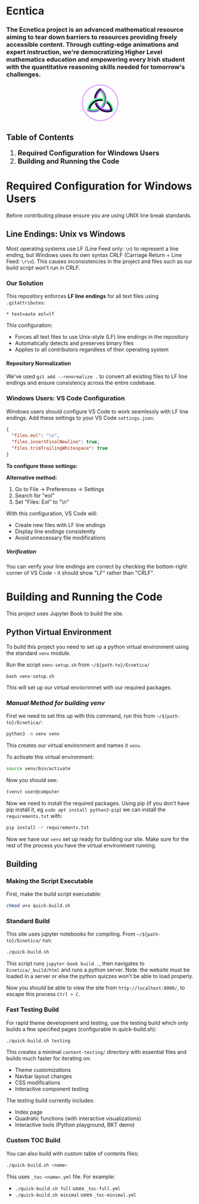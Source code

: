 # Ecntica
### The Ecnetica project is an advanced mathematical resource aiming to tear down barriers to resources providing freely accessible content. Through cutting-edge animations and expert instruction, we're democratizing Higher Level mathematics education and empowering every Irish student with the quantitative reasoning skills needed for tomorrow's challenges.

<img src="logo.png" alt="Problem Solving Logo" width="100px" height="auto" style="display: block; margin: 0 auto;">

## Table of Contents

<div style="font-size: 1.3em;">

1. **Required Configuration for Windows Users** 
2. **Building and Running the Code** 
<!--3. **Jupyter Book Explanation**-->

</div>



# Required Configuration for Windows Users
Before contributing please ensure you are using UNIX line break standards.

## Line Endings: Unix vs Windows

Most operating systems use LF (Line Feed only: `\n`) to represent a line ending, but Windows uses its own syntax CRLF (Carriage Return + Line Feed: `\r\n`). This causes inconsistencies in the project and files such as our build script won't run in CRLF.

### Our Solution

This repository enforces **LF line endings** for all text files using `.gitattributes`:

```
* text=auto eol=lf
```

This configuration:
- Forces all text files to use Unix-style (LF) line endings in the repository
- Automatically detects and preserves binary files
- Applies to all contributors regardless of their operating system

#### Repository Normalization
We've used `git add --renormalize .` to convert all existing files to LF line endings and ensure consistency across the entire codebase.

### Windows Users: VS Code Configuration

Windows users should configure VS Code to work seamlessly with LF line endings. Add these settings to your VS Code `settings.json`:

```json
{
  "files.eol": "\n",
  "files.insertFinalNewline": true,
  "files.trimTrailingWhitespace": true
}
```

**To configure these settings:**

**Alternative method:**
1. Go to File → Preferences → Settings
2. Search for "eol"
3. Set "Files: Eol" to "\n"

With this configuration, VS Code will:
- Create new files with LF line endings
- Display line endings consistently
- Avoid unnecessary file modifications

##### Verification

You can verify your line endings are correct by checking the bottom-right corner of VS Code - it should show "LF" rather than "CRLF".



# Building and Running the Code

This project uses Jupyter Book to build the site.

## Python Virtual Environment

To build this project you need to set up a python virtual environment using the standard `venv` module.

Run the script `venv-setup.sh` from `~/${path-to}/Ecnetica/`
```
bash venv-setup.sh
```
This will set up our virtual enviornmnet with our required packages.

### _Manual Method for building venv_
First we need to set this up with this command, run this from `~/${path-to}/Ecnetica/`:
```bash
python3 -m venv venv
```

This creates our virtual environment and names it `venv`. 

To activate this virtual environment:
```bash
source venv/bin/activate 
```

Now you should see:
```bash
(venv) user@computer 
```

Now we need to install the required packages. Using pip (if you don't have pip install it, eg `sudo apt install python3-pip`) we can install the `requirements.txt` with:
```bash
pip install -r requirements.txt
```

Now we have our `venv` set up ready for building our site. Make sure for the rest of the process you have the virtual environment running.

## Building

### Making the Script Executable
First, make the build script executable:
```bash
chmod u+x quick-build.sh
```

### Standard Build
This site uses jupyter notebooks for compiling. From `~/${path-to}/Ecnetica/` run:
```bash
./quick-build.sh
```

This script runs `jupyter-book build .`, then navigates to `Ecnetica/_build/html` and runs a python server. Note: the website must be loaded in a server or else the python quizzes won't be able to load properly. 

Now you should be able to view the site from `http://localhost:8000/`, to escape this process `Ctrl + C`.

### Fast Testing Build
For rapid theme development and testing, use the testing build which only builds a few specified pages (configurable in quick-build.sh):

```bash
./quick-build.sh testing
```

This creates a minimal `content-testing/` directory with essential files and builds much faster for iterating on:
- Theme customizations
- Navbar layout changes
- CSS modifications
- Interactive component testing

The testing build currently includes:
- Index page
- Quadratic functions (with interactive visualizations)
- Interactive tools (Python playground, BKT demo)

### Custom TOC Build
You can also build with custom table of contents files:

```bash
./quick-build.sh <name>
```

This uses `_toc-<name>.yml` file. For example:
- `./quick-build.sh full` uses `_toc-full.yml`
- `./quick-build.sh minimal` uses `_toc-minimal.yml`


<!--# Jupyter Book Explanation-->

<!--
## Adding Chapters

To add a new chapter:

1. Add the chapter itself
2. Add it to the index page
3. Add it to `_toc.yml`
4. Remove the build folder
5. Rebuild using the jupyter-book command
-->